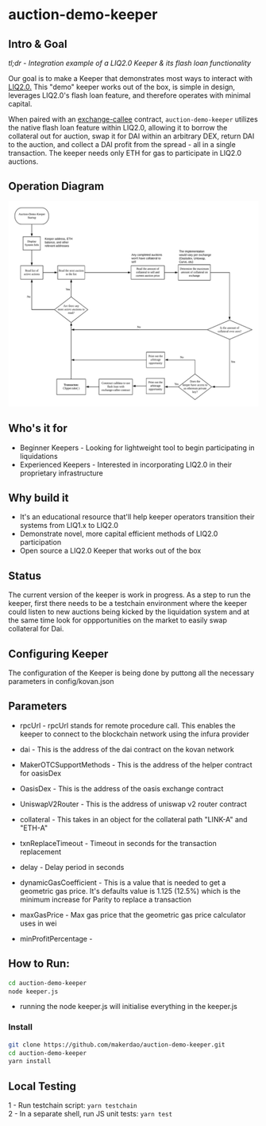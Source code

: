 # auction-demo-keeper

## Intro & Goal

*tl;dr - Integration example of a LIQ2.0 Keeper & its flash loan functionality*

Our goal is to make a Keeper that demonstrates most ways to interact with [LIQ2.0.]((https://forum.makerdao.com/t/liquidations-2-0-technical-summary/4632)) This "demo" keeper works out of the box, is simple in design, leverages LIQ2.0's flash loan feature, and therefore operates with minimal capital.

When paired with an [exchange-callee](https://github.com/makerdao/exchange-callees) contract, `auction-demo-keeper` utilizes the native flash loan feature within LIQ2.0, allowing it to borrow the collateral out for auction, swap it for DAI within an arbitrary DEX, return DAI to the auction, and collect a DAI profit from the spread - all in a single transaction. The keeper needs only ETH for gas to participate in LIQ2.0 auctions.

## Operation Diagram

![Operation Diagram](./diagram.jpeg)

## Who's it for

- Beginner Keepers - Looking for lightweight tool to begin participating in liquidations
- Experienced Keepers - Interested in incorporating LIQ2.0 in their proprietary infrastructure

## Why build it

- It's an educational resource that'll help keeper operators transition their systems from LIQ1.x to LIQ2.0
- Demonstrate novel, more capital efficient methods of LIQ2.0 participation
- Open source a LIQ2.0 Keeper that works out of the box

## Status

The current version of the keeper is work in progress. As a step to run the keeper, first there needs to be a testchain environment where the keeper could listen to new auctions being kicked by the liquidation system and at the same time look for oppportunities on the market to easily swap collateral for Dai.

## Configuring Keeper

The configuration of the Keeper is being done by puttong all the necessary parameters in config/kovan.json
## Parameters
- rpcUrl - rpcUrl stands for remote procedure call. This enables the keeper to connect to the  blockchain network  using the infura provider

- dai - This is the address of the dai contract on the kovan network

- MakerOTCSupportMethods - This is the address of the helper contract for oasisDex

- OasisDex - This is the address of the oasis exchange contract

- UniswapV2Router - This is the address of uniswap v2 router contract

- collateral - This takes in an object for the collateral path "LINK-A" and "ETH-A"

- txnReplaceTimeout - Timeout in seconds for the transaction replacement 

- delay - Delay period in seconds

- dynamicGasCoefficient - This is a value that is needed to get a geometric gas price. It's defaults value is 1.125 (12.5%) which is the minimum increase for Parity to replace a transaction

- maxGasPrice - Max gas price that the geometric gas price calculator uses in wei

- minProfitPercentage - 
## How to Run:

```bash
cd auction-demo-keeper
node keeper.js
```

- running the node keeper.js will initialise everything in the keeper.js

### Install

```bash
git clone https://github.com/makerdao/auction-demo-keeper.git
cd auction-demo-keeper
yarn install
```

## Local Testing

1 - Run testchain script: `yarn testchain`  
2 - In a separate shell, run JS unit tests: `yarn test`
